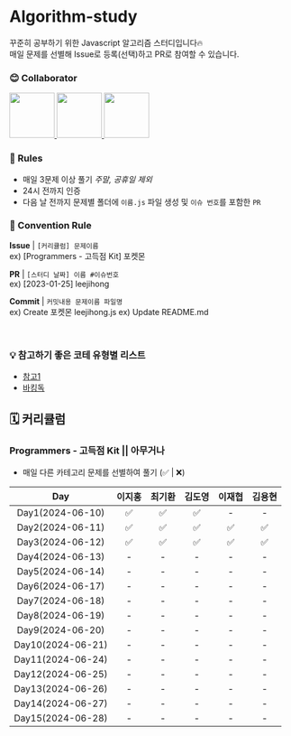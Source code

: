 # Algorithm-study

꾸준히 공부하기 위한 Javascript 알고리즘 스터디입니다🔥  
매일 문제를 선별해 Issue로 등록(선택)하고 PR로 참여할 수 있습니다.

### 😊 Collaborator

<div>
  <a href="https://github.com/lee-ji-hong">
    <img src="https://avatars.githubusercontent.com/u/88364280?v=4" width="80" style="max-width: 100%;">
  </a>
  <a href="https://github.com/gihwan-dev">
    <img src="https://avatars.githubusercontent.com/u/84307361?v=4" width="80" style="max-width: 100%;">
  </a>
  <a href="https://github.com/CreatorDodo">
    <img src="https://avatars.githubusercontent.com/u/112838087?v=4" width="80" style="max-width: 100%;">
  </a>
</div>

### 📢 Rules

- 매일 3문제 이상 풀기 _주말, 공휴일 제외_
- 24시 전까지 인증
- 다음 날 전까지 문제별 폴더에 `이름.js` 파일 생성 및 `이슈 번호`를 포함한 `PR`

### 🌈 Convention Rule

**Issue** | `[커리큘럼] 문제이름`  
ex) [Programmers - 고득점 Kit] 포켓몬

**PR** | `[스터디 날짜] 이름 #이슈번호`  
ex) [2023-01-25] leejihong

**Commit** | `커밋내용 문제이름 파일명`  
ex) Create 포켓몬 leejihong.js
ex) Update README.md

<br/>

### 💡 참고하기 좋은 코테 유형별 리스트

- [참고1](https://apricot-tendency-f48.notion.site/51677421ce914737b04e112f19fd29c8)
- [바킹독](https://github.com/encrypted-def/basic-algo-lecture)

## 🗓️ 커리큘럼

### Programmers - 고득점 Kit || 아무거나

- 매일 다른 카테고리 문제를 선별하여 풀기 (✅ | ❌)

|        Day        | 이지홍 | 최기환 | 김도영 | 이재협 | 김용현 |
| :---------------: | :----: | :----: | :----: | :----: | :----: |
| Day1(2024-06-10)  |   ✅   |   ✅   |   ✅   |   -    |   -    |
| Day2(2024-06-11)  |   ✅   |   ✅   |   ✅   |   ✅   |   ✅   |
| Day3(2024-06-12)  |   ✅   |   ✅   |   ✅   |   ✅   |   ✅   |
| Day4(2024-06-13)  |   -    |   -    |   -    |   -    |   -    |
| Day5(2024-06-14)  |   -    |   -    |   -    |   -    |   -    |
| Day6(2024-06-17)  |   -    |   -    |   -    |   -    |   -    |
| Day7(2024-06-18)  |   -    |   -    |   -    |   -    |   -    |
| Day8(2024-06-19)  |   -    |   -    |   -    |   -    |   -    |
| Day9(2024-06-20)  |   -    |   -    |   -    |   -    |   -    |
| Day10(2024-06-21) |   -    |   -    |   -    |   -    |   -    |
| Day11(2024-06-24) |   -    |   -    |   -    |   -    |   -    |
| Day12(2024-06-25) |   -    |   -    |   -    |   -    |   -    |
| Day13(2024-06-26) |   -    |   -    |   -    |   -    |   -    |
| Day14(2024-06-27) |   -    |   -    |   -    |   -    |   -    |
| Day15(2024-06-28) |   -    |   -    |   -    |   -    |   -    |
